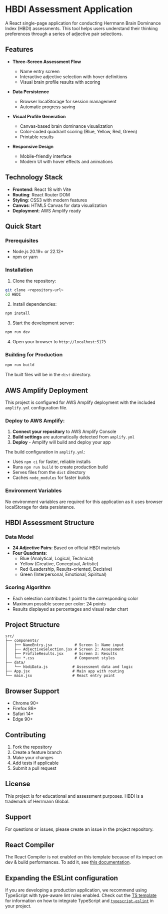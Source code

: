 # HBDI Assessment Application

A React single-page application for conducting Herrmann Brain Dominance Index (HBDI) assessments. This tool helps users understand their thinking preferences through a series of adjective pair selections.

## Features

- **Three-Screen Assessment Flow**
  - Name entry screen
  - Interactive adjective selection with hover definitions
  - Visual brain profile results with scoring

- **Data Persistence**
  - Browser localStorage for session management
  - Automatic progress saving

- **Visual Profile Generation**
  - Canvas-based brain dominance visualization
  - Color-coded quadrant scoring (Blue, Yellow, Red, Green)
  - Printable results

- **Responsive Design**
  - Mobile-friendly interface
  - Modern UI with hover effects and animations

## Technology Stack

- **Frontend**: React 18 with Vite
- **Routing**: React Router DOM
- **Styling**: CSS3 with modern features
- **Canvas**: HTML5 Canvas for data visualization
- **Deployment**: AWS Amplify ready

## Quick Start

### Prerequisites
- Node.js 20.19+ or 22.12+
- npm or yarn

### Installation

1. Clone the repository:
```bash
git clone <repository-url>
cd HBDI
```

2. Install dependencies:
```bash
npm install
```

3. Start the development server:
```bash
npm run dev
```

4. Open your browser to `http://localhost:5173`

### Building for Production

```bash
npm run build
```

The built files will be in the `dist` directory.

## AWS Amplify Deployment

This project is configured for AWS Amplify deployment with the included `amplify.yml` configuration file.

### Deploy to AWS Amplify:

1. **Connect your repository** to AWS Amplify Console
2. **Build settings** are automatically detected from `amplify.yml`
3. **Deploy** - Amplify will build and deploy your app

The build configuration in `amplify.yml`:
- Uses `npm ci` for faster, reliable installs
- Runs `npm run build` to create production build
- Serves files from the `dist` directory
- Caches `node_modules` for faster builds

### Environment Variables
No environment variables are required for this application as it uses browser localStorage for data persistence.

## HBDI Assessment Structure

### Data Model
- **24 Adjective Pairs**: Based on official HBDI materials
- **Four Quadrants**: 
  - Blue (Analytical, Logical, Technical)
  - Yellow (Creative, Conceptual, Artistic)  
  - Red (Leadership, Results-oriented, Decisive)
  - Green (Interpersonal, Emotional, Spiritual)

### Scoring Algorithm
- Each selection contributes 1 point to the corresponding color
- Maximum possible score per color: 24 points
- Results displayed as percentages and visual radar chart

## Project Structure

```
src/
├── components/
│   ├── NameEntry.jsx          # Screen 1: Name input
│   ├── AdjectiveSelection.jsx # Screen 2: Assessment
│   ├── ProfileResults.jsx     # Screen 3: Results
│   └── *.css                  # Component styles
├── data/
│   └── hbdiData.js           # Assessment data and logic
├── App.jsx                   # Main app with routing
└── main.jsx                  # React entry point
```

## Browser Support

- Chrome 90+
- Firefox 88+
- Safari 14+
- Edge 90+

## Contributing

1. Fork the repository
2. Create a feature branch
3. Make your changes
4. Add tests if applicable
5. Submit a pull request

## License

This project is for educational and assessment purposes. HBDI is a trademark of Herrmann Global.

## Support

For questions or issues, please create an issue in the project repository.

## React Compiler

The React Compiler is not enabled on this template because of its impact on dev & build performances. To add it, see [this documentation](https://react.dev/learn/react-compiler/installation).

## Expanding the ESLint configuration

If you are developing a production application, we recommend using TypeScript with type-aware lint rules enabled. Check out the [TS template](https://github.com/vitejs/vite/tree/main/packages/create-vite/template-react-ts) for information on how to integrate TypeScript and [`typescript-eslint`](https://typescript-eslint.io) in your project.
